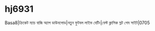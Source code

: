 # hj6931
Basa8|ক্রিকেট ম্যাচ বাজি অ্যাপ ডাউনলোড|নতুন ফুটবল লাইভ বেটিং|বেস্ট ক্লাসিক স্লট গেম সাইট|0705
